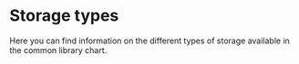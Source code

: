 # Storage types

Here you can find information on the different types of storage available in the common library chart.
